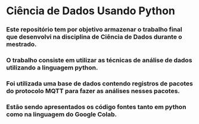 # Ciência de Dados Usando Python

### Este repositório tem por objetivo armazenar o trabalho final que desenvolvi na disciplina de Ciência de Dados durante o mestrado.

### O trabalho consiste em utilizar as técnicas de análise de dados utilizando a linguagem python.

### Foi utilizada uma base de dados contendo registros de pacotes do protocolo MQTT para fazer as análises nesses pacotes.

### Estão sendo apresentados os código fontes tanto em python como na linguagem do Google Colab.